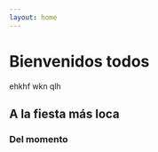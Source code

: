 ```yaml
---
layout: home
---
```



# Bienvenidos todos

ehkhf wkn qlh

## A la fiesta más loca

### Del momento
